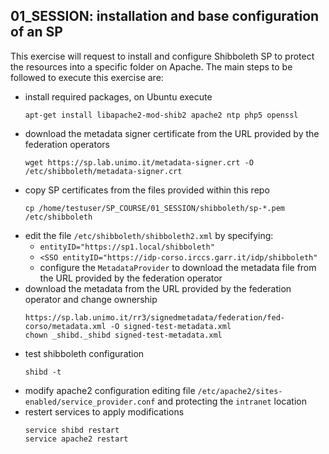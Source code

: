 ## 01_SESSION: installation and base configuration of an SP
   This exercise will request to install and configure Shibboleth SP to protect the resources into a specific folder on Apache.
   The main steps to be followed to execute this exercise are:
   * install required packages, on Ubuntu execute
     ```
     apt-get install libapache2-mod-shib2 apache2 ntp php5 openssl
     ```
   * download the metadata signer certificate from the URL provided by the federation operators
     ```
     wget https://sp.lab.unimo.it/metadata-signer.crt -O /etc/shibboleth/metadata-signer.crt
     ```
   * copy SP certificates from the files provided within this repo
     ```
     cp /home/testuser/SP_COURSE/01_SESSION/shibboleth/sp-*.pem /etc/shibboleth
     ```
   * edit the file ``/etc/shibboleth/shibboleth2.xml`` by specifying:
     * ``entityID="https://sp1.local/shibboleth"``
     * ``<SSO entityID="https://idp-corso.irccs.garr.it/idp/shibboleth"``
     * configure the ``MetadataProvider`` to download the metadata file from the URL provided by the federation operator
   * download the metadata from the URL provided by the federation operator and change ownership
     ```
     https://sp.lab.unimo.it/rr3/signedmetadata/federation/fed-corso/metadata.xml -O signed-test-metadata.xml
     chown _shibd._shibd signed-test-metadata.xml
     ```
   * test shibboleth configuration
     ```
     shibd -t
     ```
   * modify apache2 configuration editing file ``/etc/apache2/sites-enabled/service_provider.conf`` and protecting the ``intranet`` location
   * restert services to apply modifications
     ```
     service shibd restart
     service apache2 restart
     ```
